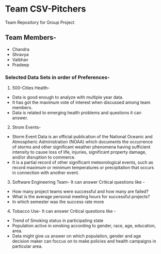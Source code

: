# Team CSV-Pitchers
Team Repository for Group Project
## **Team Members-**
* Chandra
* Shravya
* Vaibhav
* Pradeep


### Selected Data Sets in order of Preferences-

1. 500-Cities Health- 
* Data is good enough to analyze with multiple year data.
* It has got the maximum vote of interest when discussed among team members.
* Data is related to emerging health problems and questions it can answer.

2. Strom Events-

* Storm Event Data is an official publication of the National Oceanic and Atmospheric Administration (NOAA) which documents the occurrence of storms and other significant weather phenomena having sufficient intensity to cause loss of life, injuries, significant property damage, and/or disruption to commerce. 
* It is a partial record of other significant meteorological events, such as record maximum or minimum temperatures or precipitation that occurs in connection with another event.

3. Software Engineering Team-
  It can answer Critical questions like -
  * How many project teams were successful and how many are failed?
  * What is the average personal meeting hours for successful projects?
  * In which semester was the success rate more

4. Tobacco Use-
It can answer Critical questions like -
 * Trend of Smoking status in participating state
 * Population active in smoking according to gender, race, age, education, area.
 * Data might give us answer on which population, gender and age decision maker can foccus on to make policies and health campaigns in particular area.
